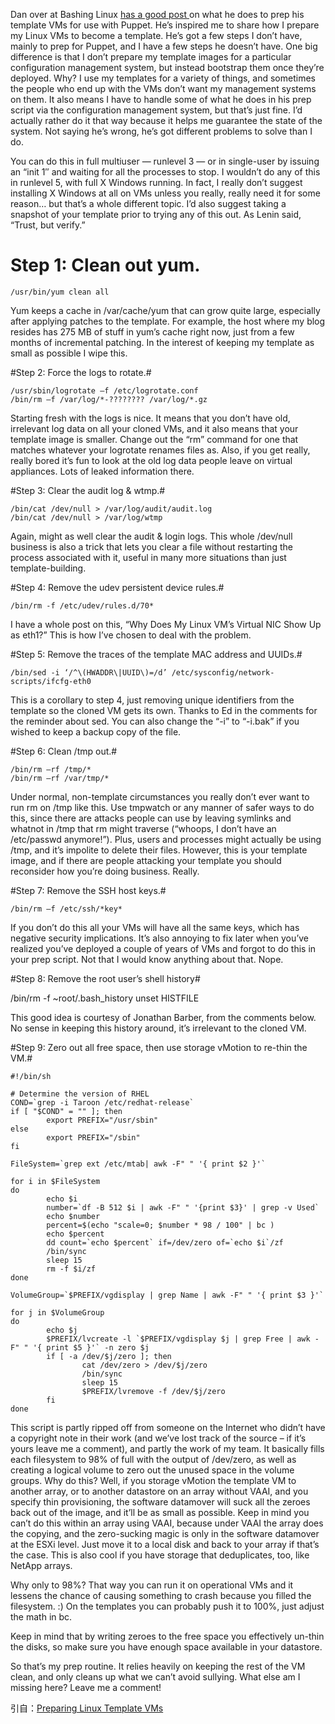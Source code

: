 Dan over at Bashing Linux [has a good post ](http://bashinglinux.wordpress.com/2013/03/23/creating-a-puppet-ready-image-centosfedora/ "creating-a-puppet-ready-image-centosfedora")on what he does to prep his template VMs for use with Puppet. He’s inspired me to share how I prepare my Linux VMs to become a template. He’s got a few steps I don’t have, mainly to prep for Puppet, and I have a few steps he doesn’t have. One big difference is that I don’t prepare my template images for a particular configuration management system, but instead bootstrap them once they’re deployed. Why? I use my templates for a variety of things, and sometimes the people who end up with the VMs don’t want my management systems on them. It also means I have to handle some of what he does in his prep script via the configuration management system, but that’s just fine. I’d actually rather do it that way because it helps me guarantee the state of the system. Not saying he’s wrong, he’s got different problems to solve than I do.

You can do this in full multiuser — runlevel 3 — or in single-user by issuing an “init 1″ and waiting for all the processes to stop. I wouldn’t do any of this in runlevel 5, with full X Windows running. In fact, I really don’t suggest installing X Windows at all on VMs unless you really, really need it for some reason… but that’s a whole different topic. I’d also suggest taking a snapshot of your template prior to trying any of this out. As Lenin said, “Trust, but verify.”

# Step 1: Clean out yum. #

    /usr/bin/yum clean all

Yum keeps a cache in /var/cache/yum that can grow quite large, especially after applying patches to the template. For example, the host where my blog resides has 275 MB of stuff in yum’s cache right now, just from a few months of incremental patching. In the interest of keeping my template as small as possible I wipe this.

#Step 2: Force the logs to rotate.#

    /usr/sbin/logrotate –f /etc/logrotate.conf
    /bin/rm –f /var/log/*-???????? /var/log/*.gz

Starting fresh with the logs is nice. It means that you don’t have old, irrelevant log data on all your cloned VMs, and it also means that your template image is smaller. Change out the “rm” command for one that matches whatever your logrotate renames files as. Also, if you get really, really bored it’s fun to look at the old log data people leave on virtual appliances. Lots of leaked information there.

#Step 3: Clear the audit log & wtmp.#

    /bin/cat /dev/null > /var/log/audit/audit.log
    /bin/cat /dev/null > /var/log/wtmp

Again, might as well clear the audit & login logs. This whole /dev/null business is also a trick that lets you clear a file without restarting the process associated with it, useful in many more situations than just template-building.

#Step 4: Remove the udev persistent device rules.#

    /bin/rm -f /etc/udev/rules.d/70*

I have a whole post on this, “Why Does My Linux VM’s Virtual NIC Show Up as eth1?” This is how I’ve chosen to deal with the problem.

#Step 5: Remove the traces of the template MAC address and UUIDs.#

    /bin/sed -i ‘/^\(HWADDR\|UUID\)=/d’ /etc/sysconfig/network-scripts/ifcfg-eth0

This is a corollary to step 4, just removing unique identifiers from the template so the cloned VM gets its own. Thanks to Ed in the comments for the reminder about sed. You can also change the “-i” to “-i.bak” if you wished to keep a backup copy of the file.

#Step 6: Clean /tmp out.#

    /bin/rm –rf /tmp/*
    /bin/rm –rf /var/tmp/*

Under normal, non-template circumstances you really don’t ever want to run rm on /tmp like this. Use tmpwatch or any manner of safer ways to do this, since there are attacks people can use by leaving symlinks and whatnot in /tmp that rm might traverse (“whoops, I don’t have an /etc/passwd anymore!”). Plus, users and processes might actually be using /tmp, and it’s impolite to delete their files. However, this is your template image, and if there are people attacking your template you should reconsider how you’re doing business. Really.

#Step 7: Remove the SSH host keys.#

    /bin/rm –f /etc/ssh/*key*

If you don’t do this all your VMs will have all the same keys, which has negative security implications. It’s also annoying to fix later when you’ve realized you’ve deployed a couple of years of VMs and forgot to do this in your prep script. Not that I would know anything about that. Nope.

#Step 8: Remove the root user’s shell history#

   /bin/rm -f ~root/.bash_history
   unset HISTFILE

This good idea is courtesy of Jonathan Barber, from the comments below. No sense in keeping this history around, it’s irrelevant to the cloned VM.

#Step 9: Zero out all free space, then use storage vMotion to re-thin the VM.#
	
	#!/bin/sh
	
	# Determine the version of RHEL
	COND=`grep -i Taroon /etc/redhat-release`
	if [ "$COND" = "" ]; then
	        export PREFIX="/usr/sbin"
	else
	        export PREFIX="/sbin"
	fi
	
	FileSystem=`grep ext /etc/mtab| awk -F" " '{ print $2 }'`
	
	for i in $FileSystem
	do
	        echo $i
	        number=`df -B 512 $i | awk -F" " '{print $3}' | grep -v Used`
	        echo $number
	        percent=$(echo "scale=0; $number * 98 / 100" | bc )
	        echo $percent
	        dd count=`echo $percent` if=/dev/zero of=`echo $i`/zf
	        /bin/sync
	        sleep 15
	        rm -f $i/zf
	done
	
	VolumeGroup=`$PREFIX/vgdisplay | grep Name | awk -F" " '{ print $3 }'`
	
	for j in $VolumeGroup
	do
	        echo $j
	        $PREFIX/lvcreate -l `$PREFIX/vgdisplay $j | grep Free | awk -F" " '{ print $5 }'` -n zero $j
	        if [ -a /dev/$j/zero ]; then
	                cat /dev/zero > /dev/$j/zero
	                /bin/sync
	                sleep 15
	                $PREFIX/lvremove -f /dev/$j/zero
	        fi
	done

This script is partly ripped off from someone on the Internet who didn’t have a copyright note in their work (and we’ve lost track of the source – if it’s yours leave me a comment), and partly the work of my team. It basically fills each filesystem to 98% of full with the output of /dev/zero, as well as creating a logical volume to zero out the unused space in the volume groups. Why do this? Well, if you storage vMotion the template VM to another array, or to another datastore on an array without VAAI, and you specify thin provisioning, the software datamover will suck all the zeroes back out of the image, and it’ll be as small as possible. Keep in mind you can’t do this within an array using VAAI, because under VAAI the array does the copying, and the zero-sucking magic is only in the software datamover at the ESXi level. Just move it to a local disk and back to your array if that’s the case. This is also cool if you have storage that deduplicates, too, like NetApp arrays.

Why only to 98%? That way you can run it on operational VMs and it lessens the chance of causing something to crash because you filled the filesystem. :) On the templates you can probably push it to 100%, just adjust the math in bc.

Keep in mind that by writing zeroes to the free space you effectively un-thin the disks, so make sure you have enough space available in your datastore.

So that’s my prep routine. It relies heavily on keeping the rest of the VM clean, and only cleans up what we can’t avoid sullying. What else am I missing here? Leave me a comment!

引自：[Preparing Linux Template VMs](http://lonesysadmin.net/2013/03/26/preparing-linux-template-vms/)
